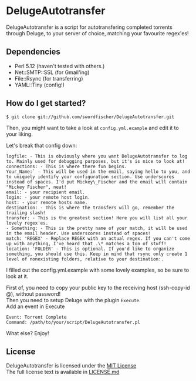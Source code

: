 DelugeAutotransfer
==================

DelugeAutotransfer is a script for autotransfering completed torrents through Deluge, to your server of choice, matching your favourite regex'es!


Dependencies
------------

* Perl 5.12 (haven't tested with others.)
* Net::SMTP::SSL (for Gmail'ing)
* File::Rsync (for transferring)
* YAML::Tiny (config!)

How do I get started?
---------------------

    $ git clone git://github.com/swordfischer/DelugeAutotransfer.git

Then, you might want to take a look at `config.yml.example` and edit it to your liking.

Let's break that config down:

    logfile: - This is obviously where you want DelugeAutotransfer to log to. Mainly used for debugging purposes, but it's is nice to look at!  
    connections: - This is where there fun begins.  
    Your_Name:` - This will be used in the email, saying hello to you, and to uniquely identify your configuration section. Use underscores instead of spaces. I'd put Mickey\_Fischer and the email will contain "Mickey Fischer", neat!  
    email: - your recipient email.  
    login: - your remote host login.  
    host: - your remote hosts name.  
    destination: - This is where the transfers will go, remember the trailing slash!  
    transfer: - This is the greatest section! Here you will list all your lovely regex'es.  
    - Something: - This is the pretty name of your match, it will be used in the email header. Use underscores instead of spaces!  
    match: 'REGEX' - Replace REGEX with an actual regex. If you can't come up with anything, I've heard that .\* matches a ton of stuff!  
    location: 'FOLDER' - This is optional. If you'd like to organize something, you should use this. Keep in mind that rsync only create 1 level of nonexisting folders, relative to your destination:.  

I filled out the config.yml.example with some lovely examples, so be sure to look at it.  

First of, you need to copy your public key to the receiving host (ssh-copy-id <user>@<host>), without password!  
Then you need to setup Deluge with the plugin `Execute`.  
Add an event in Execute  
   
    Event: Torrent Complete
    Command: /path/to/your/script/DelugeAutotransfer.pl

What else?
Enjoy!

License
-------
DelugeAutotransfer is licensed under the [MIT License](http://en.wikipedia.org/wiki/MIT_License)  
The full license text is available in [LICENSE.md](https://github.com/swordfischer/DelugeAutotransfer/blob/master/LICENSE.md)  
